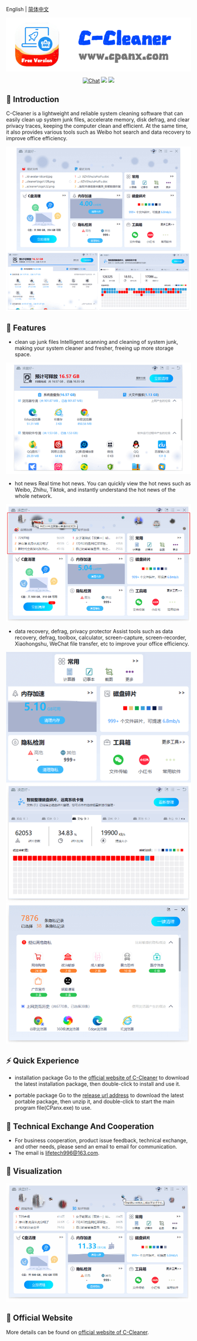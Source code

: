English | [简体中文](README.md)

<p align="center">
 <img src="./doc/cpanx_logo_en.png" align="middle" width = "600"/>
<p align="center">
<p align="center">
    <a href="https://qm.qq.com/q/CkEX6hUMMg"><img src="https://img.shields.io/badge/Chat-QQ-7488d1.svg" alt="Chat"></a>
    <a href="https://github.com/ChenXi996/c-cleaner/releases"><img src="https://img.shields.io/github/v/release/ChenXi996/c-cleaner?color=ffa"></a>
    <a href=""><img src="https://img.shields.io/badge/os-win-pink.svg"></a>
</p>


## 📣 Introduction

C-Cleaner is a lightweight and reliable system cleaning software that can easily clean up system junk files, accelerate memory, disk defrag, and clear privacy traces, keeping the computer clean and efficient. At the same time, it also provides various tools such as Weibo hot search and data recovery to improve office efficiency.

<div align="center">
    <img src="./doc/cpanx_ui_1.png" width="800">
</div>


## 🌟 Features

- clean up junk files
Intelligent scanning and cleaning of system junk, making your system cleaner and fresher, freeing up more storage space.
<div align="center">
    <img src="./doc/cpanx_cleaner.png">
</div>

- hot news
Real time hot news. You can quickly view the hot news such as Weibo, Zhihu, Tiktok, and instantly understand the hot news of the whole network.
<div align="center">
    <img src="./doc/cpanx_hot_search.png">
</div>

- data recovery, defrag, privacy protector
Assist tools such as data recovery, defrag, toolbox, calculator, screen-capture, screen-recorder, Xiaohongshu, WeChat file transfer, etc to improve your office efficiency.
<div align="center">
    <img src="./doc/cpanx_tools.png">
    <img src="./doc/cpanx_defrag.png">
    <img src="./doc/cpanx_privacy_protector.png">
</div>


## ⚡ Quick Experience

- installation package
Go to the  [official website of C-Cleaner](https://cc.cpanx.com)  to download the latest installation package, then double-click to install and use it.

- portable package
Go to the  [release url address](https://github.com/ChenXi996/c-cleaner/releases)  to download the latest portable package, then unzip it, and double-click to start the main program file(CPanx.exe) to use.


## 📖 Technical Exchange And Cooperation
- For business cooperation, product issue feedback, technical exchange, and other needs, please send an email to email for communication.
- The email is lifetech996@163.com.


## 👀 Visualization

<div align="center">
    <img src="./doc/cpanx_demo.gif">
</div>


## 🚀 Official Website

More details can be found on  [official website of C-Cleaner](https://cc.cpanx.com).